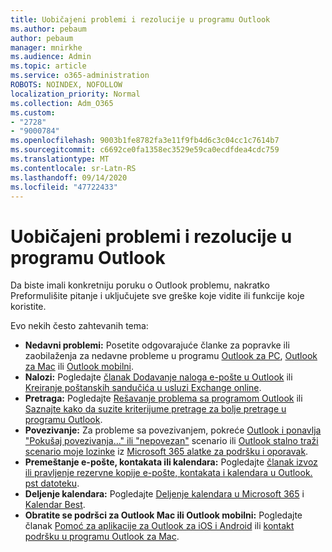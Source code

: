 ```yaml
---
title: Uobičajeni problemi i rezolucije u programu Outlook
ms.author: pebaum
author: pebaum
manager: mnirkhe
ms.audience: Admin
ms.topic: article
ms.service: o365-administration
ROBOTS: NOINDEX, NOFOLLOW
localization_priority: Normal
ms.collection: Adm_O365
ms.custom:
- "2728"
- "9000784"
ms.openlocfilehash: 9003b1fe8782fa3e11f9fb4d6c3c04cc1c7614b7
ms.sourcegitcommit: c6692ce0fa1358ec3529e59ca0ecdfdea4cdc759
ms.translationtype: MT
ms.contentlocale: sr-Latn-RS
ms.lasthandoff: 09/14/2020
ms.locfileid: "47722433"
---
```

# <a name="outlook-common-issues-and-resolutions"></a>Uobičajeni problemi i rezolucije u programu Outlook

Da biste imali konkretniju poruku o Outlook problemu, nakratko Preformulišite pitanje i uključujete sve greške koje vidite ili funkcije koje koristite.

Evo nekih često zahtevanih tema:

- **Nedavni problemi:**  Posetite odgovarajuće članke za popravke ili zaobilaženja za nedavne probleme u programu  [Outlook za PC](https://support.office.com/article/ecf61305-f84f-4e13-bb73-95a214ac1230),  [Outlook za Mac](https://support.office.com/article/54afa5e3-db38-422a-9d94-3b55330ded8e)  ili  [Outlook mobilni](https://support.office.com/article/a264ef01-9c88-48fb-9285-7017e4f31f02).
- **Nalozi:**  Pogledajte  [članak Dodavanje naloga e-pošte u Outlook](https://support.office.com/article/6e27792a-9267-4aa4-8bb6-c84ef146101b)  ili  [Kreiranje poštanskih sandučića u usluzi Exchange online](https://docs.microsoft.com/Exchange/recipients-in-exchange-online/create-user-mailboxes).
- **Pretraga:**  Pogledajte  [Rešavanje problema sa programom Outlook](https://support.office.com/article/2556b11f-f4d8-46be-b0a7-de33a3f4f066)  ili  [Saznajte kako da suzite kriterijume pretrage za bolje pretrage u programu Outlook](https://support.office.com/article/D824D1E9-A255-4C8A-8553-276FB895A8DA).
- **Povezivanje:**  Za probleme sa povezivanjem, pokreće  [Outlook i ponavlja "Pokušaj povezivanja..." ili "nepovezan"](https://aka.ms/SaRA-OutlookDisconnect)  scenario ili  [Outlook stalno traži scenario moje lozinke](https://aka.ms/SaRA-OutlookPwdPrompt)  iz  [Microsoft 365 alatke za podršku i oporavak](https://diagnostics.outlook.com/#/).
- **Premeštanje e-pošte, kontakata ili kalendara:**  Pogledajte  [članak izvoz ili pravljenje rezervne kopije e-pošte, kontakata i kalendara u Outlook. pst datoteku](https://support.office.com/article/14252b52-3075-4e9b-be4e-ff9ef1068f91).
- **Deljenje kalendara:**  Pogledajte  [Deljenje kalendara u Microsoft 365](https://support.office.com/article/b576ecc3-0945-4d75-85f1-5efafb8a37b4)  i  [Kalendar Best](https://support.office.com/article/D93F72D3-2361-4E0D-8D6A-5C4939C17F39).
- **Obratite se podršci za Outlook Mac ili Outlook mobilni:**  Pogledajte članak  [Pomoć za aplikacije za Outlook za iOS i Android](https://support.office.com/article/218a22d1-9fa5-4889-b689-de1c63493243)  ili  [kontakt podršku u programu Outlook za Mac](https://support.office.com/article/d0410177-8e65-4487-93f7-206a3a3d71a8).
